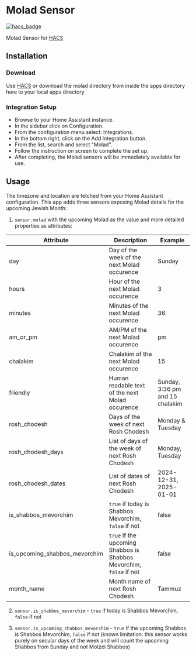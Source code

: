 # Molad Sensor
[![hacs_badge](https://img.shields.io/badge/HACS-Default-41BDF5.svg?style=for-the-badge)](https://github.com/hacs/integration)


Molad Sensor for [HACS](https://github.com/hacs/integration)

## Installation
### Download
Use [HACS](https://github.com/hacs/integration) or download the molad directory from inside the apps directory here to your local apps directory

### Integration Setup
- Browse to your Home Assistant instance.
- In the sidebar click on Configuration.
- From the configuration menu select: Integrations.
- In the bottom right, click on the Add Integration button.
- From the list, search and select "Molad".
- Follow the instruction on screen to complete the set up.
- After completing, the Molad sensors will be immediately available for use.

## Usage
The timezone and location are fetched from your Home Assistant configuration.
This app adds three sensors exposing Molad details for the upcoming Jewish Month:

1. `sensor.molad` with the upcoming Molad as the value and more detailed properties as attributes:

| Attribute      | Description | Example |
| ----------- | ----------- | --- |
| day | Day of the week of the next Molad occurence | Sunday |
| hours | Hour of the next Molad occurence | 3 |
| minutes | Minutes of the next Molad occurence | 36 |
| am_or_pm | AM/PM of the next Molad occurence | pm |
| chalakim | Chalakim of the next Molad occurence | 15 |
| friendly | Human readable text of the next Molad occurence | Sunday, 3:36 pm and 15 chalakim |
| rosh_chodesh | Days of the week of next Rosh Chodesh | Monday & Tuesday |
| rosh_chodesh_days | List of days of the week of next Rosh Chodesh | Monday, Tuesday |
| rosh_chodesh_dates | List of dates of next Rosh Chodesh | 2024-12-31, 2025-01-01 |
| is_shabbos_mevorchim |  `true` if today is Shabbos Mevorchim, `false` if not | false |
| is_upcoming_shabbos_mevorchim |  `true` if the upcoming Shabbos is Shabbos Mevorchim, `false` if not | false |
| month_name | Month name of next Rosh Chodesh | Tammuz |

2. `sensor.is_shabbos_mevorchim` - `true` if today is Shabbos Mevorchim, `false` if not

3. `sensor.is_upcoming_shabbos_mevorchim` - `true` if the upcoming Shabbos is Shabbos Mevorchim, `false` if not (known limitation: this sensor works purely on secular days of the week and will count the upcoming Shabbos from Sunday and not Motzei Shabbos)